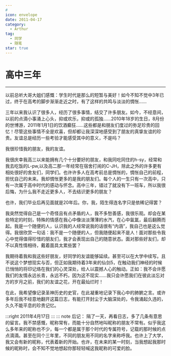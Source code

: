 ```yaml
---
#
icon: envelope
date: 2011-04-17
category:
  - Arthur
tag:
  - 同学
  - 随笔
star: true
---
```

# 高中三年

---

 以前总听大哥大姐们感慨：学生时代是那么的短暂与美好！如今不知不觉中3年已过，终于在高考的脚步渐渐走近之时，有了这样的共鸣与淡淡的惆怅……

   三年以来我认识了很多人，经历了很多事情，结交了许多朋友。如今，不经意间，以前的点滴小事涌上心头，抑或欢乐，抑或的孤独……2010年18岁的生日，8月份的世博游，2011年1月1日的饮酒癫狂……这些都是和朋友们度过的弥足珍贵的回忆！尽管这些事情不全是欢喜，但却都让我深深地感受到了朋友的真挚友谊的珍贵。友谊总是经历一些考验才能感受其中的意义，不是吗？

   我很珍惜我的朋友，我的友谊。

   我很庆幸我高三以来能拥有几个十分要好的朋友，和我同吃同住的h-sy，经常和我去吃饭的L-pw,以及高二那一年经常在宿舍打闹的C-JH，除此之外的许多更有相处很好的舍友们，同学们。也许许多人在高考前总是惆怅的，惆怅自己的前程，担忧自己的未来。我却惆怅更多的是我的朋友们。每个人的一生只有一次高中，只有一次属于高中时代的感动与怀念。高中三年，错过了就没有下一班车，所以我很后悔，为什么我不走近更多人，不去结识更多的朋友？

   也许，我们毕业后再见面就是20年后。你，我，陌生得连名字只是依稀记得罢？

   我突然觉得自己是一个奇怪且有点矛盾的人，我不多愁善感，我很乐观。却会在某些特定的时刻，特殊的情感在我心中像淡淡薄薄的水汽，在心中氤氲，最后翻腾而起。我是一个随便的人，认识我的人经常说我的话很有“内涵”，我自己也是这么觉得。我很欣赏一句话：我不是一个随便的人，但我随便起来不是人！面对那些令我心中觉得值得珍惜的朋友们，我才会表现出自己的随意状态。面对那些好友们，却不以真性情相待，戴着面具太累些罢？

   我期待着我和我这些好朋友，好同学的友谊能够延续。甚至可以在大学中续写。且不说这个梦想现实与否，但正如我期待着3年来的仙剑5，在触动我们神经的时候已悄悄的将印记烙在我们的心灵深处，给人以震撼人心的触动。正如：我不会许愿我们的友情永远长青，永远不朽，因为这不现实……我只会许愿我们在彼此淡忘对方的岁月之前，我们的友谊之花，开在最灿烂时！

   在此，我希望像记录圣神历史的史官，在此凝重地记录下我心中的肺腑之言。或许多年后我不经意地翻开这篇日志，有能打开封尘于大脑深处的，令我涌起久违的，久久不能平息的珍贵记忆。

:::right
2011年4月17日
:::
::: note 后记：
隔了一天，再看日志，多了几条有意思的留言。我不禁感慨，昵称常有，而能十分自然地叫昵称的朋友不常有。似乎我这么多年来的昵称也不少，每一个都是属于那个时代的专属符号，记载的那时候的点点滴滴。甚至在同个三年里，不同的朋友用不同的名字来称呼我。也许上了大学，我又会有新的昵称，代表着新的开始。也许，在未来的某一时刻，当我想起我那时候的昵称时，会不知不觉地想起你那轻轻喊这我昵称的可爱的脸。
